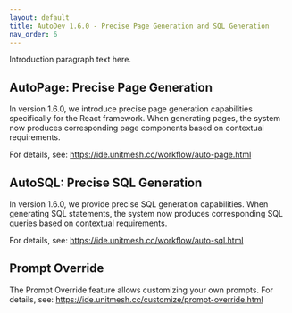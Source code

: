 ```yaml
---
layout: default
title: AutoDev 1.6.0 - Precise Page Generation and SQL Generation
nav_order: 6
---
```


Introduction paragraph text here.

<!-- truncate -->

## AutoPage: Precise Page Generation

In version 1.6.0, we introduce precise page generation capabilities specifically for the React framework. When generating pages, the system now produces corresponding page components based on contextual requirements.

For details, see: https://ide.unitmesh.cc/workflow/auto-page.html

## AutoSQL: Precise SQL Generation

In version 1.6.0, we provide precise SQL generation capabilities. When generating SQL statements, the system now produces corresponding SQL queries based on contextual requirements.

For details, see: https://ide.unitmesh.cc/workflow/auto-sql.html

## Prompt Override

The Prompt Override feature allows customizing your own prompts. For details, see: https://ide.unitmesh.cc/customize/prompt-override.html
